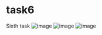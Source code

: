 # task6

Sixth task
![image](https://github.com/mha66/flutter-training-task4-5-6/assets/123664862/bd2015fb-57b0-4643-a74e-73020445385f)
![image](https://github.com/mha66/flutter-training-task4-5-6/assets/123664862/04ac7091-3952-45e9-98fb-55a1de0f894e)
![image](https://github.com/mha66/flutter-training-task4-5-6/assets/123664862/d124bf92-f004-4e57-872e-a1b40e3bd30a)




